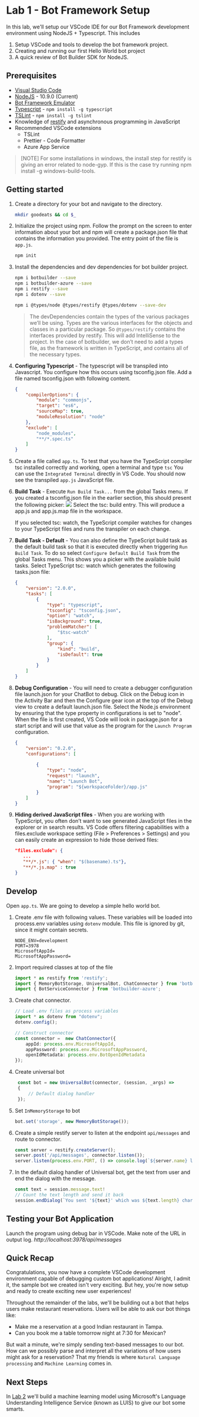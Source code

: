 # Lab 1 - Bot Framework Setup

In this lab, we'll setup our VSCode IDE for our Bot Framework development environment using NodeJS + Typescript. This includes

1. Setup VSCode and tools to develop the bot framework project.
2. Creating and running our first Hello World bot project
3. A quick review of Bot Builder SDK for NodeJS.

## Prerequisites

* [Visual Studio Code](https://code.visualstudio.com)
* [NodeJS](https://nodejs.org/en/) - 10.9.0 (Current)
* [Bot Framework Emulator](https://github.com/Microsoft/BotFramework-Emulator/releases/tag/v3.5.36)
* [Typescript](https://www.typescriptlang.org/index.html#download-links) - `npm install -g typescript`
* [TSLint](https://github.com/palantir/tslint) - `npm install -g tslint`
* Knowledge of [restify](http://restify.com) and asynchronous programming in JavaScript
* Recommended VSCode extensions
     * TSLint 
     * Prettier - Code Formatter
     * Azure App Service

>[NOTE] For some installations in windows, the install step for restify is giving an error related to node-gyp. If this is the case try running npm install -g windows-build-tools.

## Getting started

1. Create a directory for your bot and navigate to the directory.
    ```sh
    mkdir goodeats && cd $_
    ```
2. Initialize the project using npm. Follow the prompt on the screen to enter information about your bot and npm will create a package.json file that contains the information you provided. The entry point of the file is `app.js`.
    ```sh
    npm init
    ```
3. Install the dependencies and dev dependencies for bot builder project.
    ```sh
    npm i botbuilder --save
    npm i botbuilder-azure --save
    npm i restify --save
    npm i dotenv --save

    npm i @types/node @types/restify @types/dotenv --save-dev
    ```
    >The devDependencies contain the types of the various packages we’ll be using. Types are the various interfaces for the objects and classes in a particular package. So `@types/restify` contains the interfaces provided by restify. This will add IntelliSense to the project. In the case of botbuilder, we don’t need to add a types file, as the framework is written in TypeScript, and contains all of the necessary types.
4. **Configuring Typescript** - The typescript will be transpiled into Javascript. You configure how this occurs using tsconfig.json file. Add a file named tsconfig.json with following content.
    ```json
    {
        "compilerOptions": {
            "module": "commonjs",
            "target": "es6",
            "sourceMap": true,
            "moduleResolution": "node"
        },
        "exclude": [
            "node_modules",
            "**/*.spec.ts"
        ]
    }
    ```
5. Create a file called `app.ts`. To test that you have the TypeScript compiler tsc installed correctly and working, open a terminal and type `tsc` You can use the `Integrated Terminal` directly in VS Code. You should now see the transpiled `app.js` JavaScript file.

6. **Build Task** - Execute `Run Build Task...` from the global Tasks menu. If you created a tsconfig.json file in the earlier section, this should present the following picker:
![](./images/typescript-build.png)
    Select the tsc: build entry. This will produce a app.js and app.js.map file in the workspace.

    If you selected tsc: watch, the TypeScript compiler watches for changes to your TypeScript files and runs the transpiler on each change.
7. **Build Task - Default** - You can also define the TypeScript build task as the default build task so that it is executed directly when triggering `Run Build Task`. To do so select `Configure Default Build Task` from the global Tasks menu. This shows you a picker with the available build tasks. Select TypeScript tsc: watch which generates the following tasks.json file:
    ```json
    {
        "version": "2.0.0",
        "tasks": [
            {
                "type": "typescript",
                "tsconfig": "tsconfig.json",
                "option": "watch",
                "isBackground": true,
                "problemMatcher": [
                    "$tsc-watch"
                ],
                "group": {
                    "kind": "build",
                    "isDefault": true
                }
            }
        ]
    }
    ```
8. **Debug Configuration** - You will need to create a debugger configuration file launch.json for your ChatBot to debug. Click on the Debug icon in the Activity Bar and then the Configure gear icon at the top of the Debug view to create a default launch.json file. Select the Node.js environment by ensuring that the type property in configurations is set to "node". When the file is first created, VS Code will look in package.json for a start script and will use that value as the program for the `Launch Program` configuration.
    ```json
    {
        "version": "0.2.0",
        "configurations": [
            
            {
                "type": "node",
                "request": "launch",
                "name": "Launch Bot",
                "program": "${workspaceFolder}/app.js"
            }
        ]
    }
    ```
9. **Hiding derived JavaScript files** -  When you are working with TypeScript, you often don’t want to see generated JavaScript files in the explorer or in search results. VS Code offers filtering capabilities with a files.exclude workspace setting (File > Preferences > Settings) and you can easily create an expression to hide those derived files:
    ```json
    "files.exclude": {
       ...
       "**/*.js": { "when": "$(basename).ts"},
       "**/*.js.map" : true
   }
    ```

## Develop

Open `app.ts`. We are going to develop a simple hello world bot.
1. Create .env file with following values. These variables will be loaded into process.env variables using `dotenv` module. This file is ignored by git, since it might contain secrets.
    ```
    NODE_ENV=development
    PORT=3978
    MicrosoftAppId=
    MicrosoftAppPassword=
    ```
2. Import required classes at top of the file
    ```typescript
    import * as restify from 'restify';
    import { MemoryBotStorage, UniversalBot, ChatConnector } from 'botbuilder';
    import { BotServiceConnector } from 'botbuilder-azure';
    ```
3. Create chat connector. 
    ```typescript
    // Load .env files as process variables
    import * as dotenv from "dotenv";
    dotenv.config();

    // Construct connector
    const connector =  new ChatConnector({
        appId: process.env.MicrosoftAppId,
        appPassword: process.env.MicrosoftAppPassword,
        openIdMetadata: process.env.BotOpenIdMetadata
    });
    ```

4. Create universal bot
   ```typescript
    const bot = new UniversalBot(connector, (session, _args) => 
    {
        // Default dialog handler
    });
   ```
5. Set `InMemoryStorage` to bot
    ```typescript
    bot.set('storage', new MemoryBotStorage());
    ```
6. Create a simple restify server to listen at the endpoint `api/messages` and route to connector.
    ```typescript
    const server = restify.createServer();
    server.post('/api/messages', connector.listen());
    server.listen(process.env.PORT, () => console.log(`${server.name} listening to ${server.url}`));
    ```
7. In the default dialog handler of Universal bot, get the text from user and end the dialog with the message.
    ```typescript
    const text = session.message.text!
    // Count the text length and send it back
    session.endDialog(`You sent '${text}' which was ${text.length} characters`);
    ```

## Testing your Bot Application

Launch the program using debug bar in VSCode. Make note of the URL in output log.
*http://localhost:3978/api/messages*

## Quick Recap

Congratulations, you now have a complete VSCode development environment capable of debugging custom bot applications! Alright, I admit it, the sample bot we created isn't very exciting. But hey, you're now setup and ready to create exciting new user experiences!

Throughout the remainder of the labs, we'll be building out a bot that helps users make restaurant reservations. Users will be able to ask our bot things like:

* Make me a reservation at a good Indian restaurant in Tampa.
* Can you book me a table tomorrow night at 7:30 for Mexican?

But wait a minute, we're simply sending text-based messages to our bot. How can we possibly parse and interpret all the variations of how users might ask for a reservation? That my friends is where `Natural Language processing` and `Machine Learning` comes in.

## Next Steps

In [Lab 2](../2-luis) we'll build a machine learning model using Microsoft's Language Understanding Intelligence Service (known as LUIS) to give our bot some smarts.